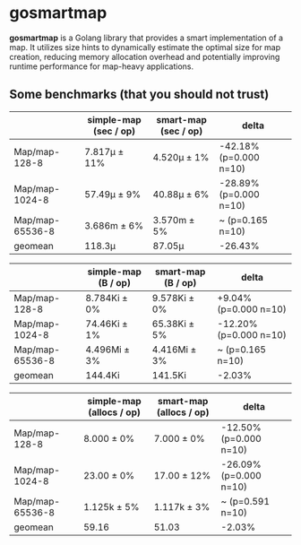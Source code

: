 # gosmartmap

**gosmartmap** is a Golang library that provides a smart implementation of a map. 
It utilizes size hints to dynamically estimate the optimal size for map creation, reducing memory allocation overhead and potentially improving runtime performance for map-heavy applications.


## Some benchmarks (that you should not trust)

|     | simple-map (sec / op) | smart-map (sec / op) | delta |
| --- | --- | ----------- | --- |
| Map/map-128-8   | 7.817µ ± 11% | 4.520µ ± 1% | -42.18% (p=0.000 n=10) |
| Map/map-1024-8  | 57.49µ ± 9% | 40.88µ ± 6% | -28.89% (p=0.000 n=10) |
| Map/map-65536-8 | 3.686m ± 6% | 3.570m ± 5% | ~ (p=0.165 n=10) |
| geomean         | 118.3µ | 87.05µ | -26.43% |

|     | simple-map (B / op) | smart-map (B / op) | delta |
| --- | --- | ----------- | --- |
| Map/map-128-8   | 8.784Ki ± 0% | 9.578Ki ± 0% |  +9.04% (p=0.000 n=10) |
| Map/map-1024-8  | 74.46Ki ± 1% | 65.38Ki ± 5% | -12.20% (p=0.000 n=10) |
| Map/map-65536-8 | 4.496Mi ± 3% | 4.416Mi ± 3% | ~ (p=0.165 n=10) |
| geomean         | 144.4Ki | 141.5Ki | -2.03% |

|     | simple-map (allocs / op) | smart-map (allocs / op) | delta |
| --- | --- | ----------- | --- |
| Map/map-128-8   | 8.000 ± 0% | 7.000 ±  0% |  -12.50% (p=0.000 n=10) |
| Map/map-1024-8  | 23.00 ± 0% | 17.00 ± 12% | -26.09% (p=0.000 n=10) |
| Map/map-65536-8 | 1.125k ± 5% | 1.117k ±  3% | ~ (p=0.591 n=10) |
| geomean         | 59.16 | 51.03 | -2.03% |
